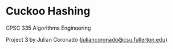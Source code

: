 # Cuckoo Hashing
CPSC 335 Algorithms Engineering

Project 3 by
Julian Coronado
(juliancoronado@csu.fullerton.edu)
